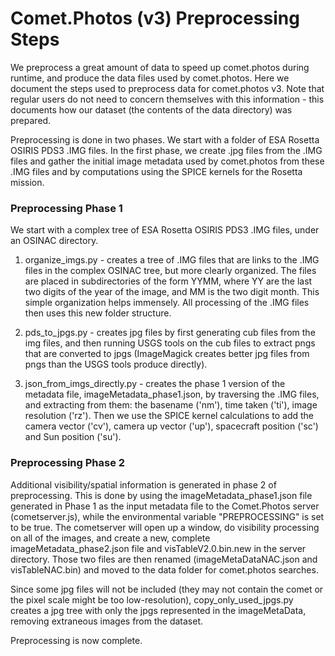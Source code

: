 # Comet.Photos (v3) Preprocessing Steps

We preprocess a great amount of data to speed up comet.photos during runtime, and produce the data files used by comet.photos. Here we document the steps used to preprocess data for comet.photos v3. Note that regular users do not need to concern themselves with this information - this documents how our dataset (the contents of the data directory) was prepared.

Preprocessing is done in two phases. We start with a folder of ESA Rosetta OSIRIS PDS3 .IMG files. In the first phase, we create .jpg files from the .IMG files and gather the initial image metadata used by comet.photos from these .IMG files and by computations using the SPICE kernels for the Rosetta mission.

### Preprocessing Phase 1

We start with a complex tree of ESA Rosetta OSIRIS PDS3 .IMG
files, under an OSINAC directory.

1. organize_imgs.py - creates a tree of .IMG files that are links to the .IMG files in the complex OSINAC tree, but more clearly organized. The files are placed in subdirectories of the form YYMM, where YY are the last two digits of the year of the image, and MM is the two digit month. This simple organization helps immensely. All processing of the .IMG files then uses this new folder structure.

2. pds_to_jpgs.py - creates jpg files by first generating cub files from the img files, and then running USGS tools on the cub files to extract pngs that are converted to jpgs (ImageMagick creates better jpg files from pngs than the USGS tools produce directly).

3. json_from_imgs_directly.py - creates the phase 1 version of the
metadata file, imageMetadata_phase1.json, by traversing the .IMG files, and extracting from them: the basename ('nm'), time taken ('ti'), image resolution ('rz'). Then we use the SPICE kernel calculations to add the camera vector ('cv'), camera up vector ('up'), spacecraft position ('sc') and Sun position ('su').


### Preprocessing Phase 2

Additional visibility/spatial information is generated in phase 2 of preprocessing. This is done by using the imageMetadata_phase1.json file generated in Phase 1 as the input metadata file to the Comet.Photos server (cometserver.js), while the environmental variable "PREPROCESSING" is set to be true. The cometserver will open up a window, do visibility processing on all of the images, and create a new, complete imageMetadata_phase2.json file and visTableV2.0.bin.new in the server directory. Those two files are then renamed (imageMetaDataNAC.json and visTableNAC.bin) and moved to the data folder for comet.photos searches. 

Since some jpg files will not be included (they may not contain the comet or the pixel scale might be too low-resolution), copy_only_used_jpgs.py creates a jpg tree with only the jpgs represented in the imageMetaData, removing extraneous images from the dataset.

Preprocessing is now complete.






